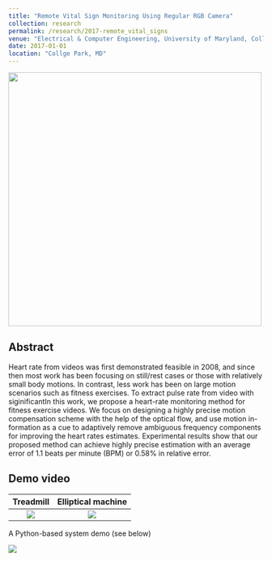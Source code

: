 ```yaml
---
title: "Remote Vital Sign Monitoring Using Regular RGB Camera"
collection: research
permalink: /research/2017-remote_vital_signs
venue: "Electrical & Computer Engineering, University of Maryland, Collge Park"
date: 2017-01-01
location: "Collge Park, MD"
---
```


<img src="http://zhuqiangumd.github.io/images/rPPG_sysdiag.png" width="500">

Abstract
---------
Heart rate from videos was first demonstrated feasible in 2008, and since then most work has been focusing on still/rest cases or those with relatively small body motions. In contrast, less work has been on large motion scenarios such as fitness exercises. To extract pulse rate from video with siginificantIn this work, we propose a heart-rate monitoring method for fitness exercise videos. We focus on designing a highly precise motion compensation scheme with the help of the optical flow, and use motion in- formation as a cue to adaptively remove ambiguous frequency components for improving the heart rates estimates. Experimental results show that our proposed method can achieve highly precise estimation with an average error of 1.1 beats per minute (BPM) or 0.58% in relative error.

Demo video
---------
Treadmill           |  Elliptical machine
:-------------------------:|:-------------------------:
[![](http://img.youtube.com/vi/9njZ1fBq26g/0.jpg)](http://www.youtube.com/watch?v=9njZ1fBq26g)  | [![](http://img.youtube.com/vi/HecxAUOnDe0/0.jpg)](http://www.youtube.com/watch?v=HecxAUOnDe0)  

A Python-based system demo (see below)

[![](http://img.youtube.com/vi/JVhUm3IrrnQ/0.jpg)](http://www.youtube.com/watch?v=JVhUm3IrrnQ)
